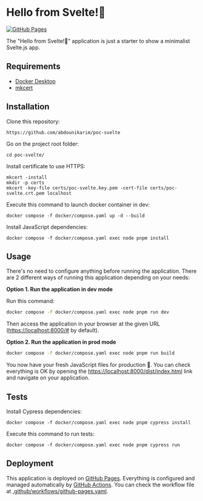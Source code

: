 Hello from Svelte!👋
========================

[![GitHub Pages](https://github.com/abdounikarim/poc-vue/actions/workflows/github-pages.yaml/badge.svg)](https://github.com/abdounikarim/poc-vue/actions/workflows/github-pages.yaml)

The "Hello from Svelte!👋" application is just a starter to show a minimalist Svelte.js app.

Requirements
------------

* [Docker Desktop][1]
* [mkcert][2]

Installation
------------

Clone this repository:

```console
https://github.com/abdounikarim/poc-svelte
```

Go on the project root folder:

```console
cd poc-svelte/
```

Install certificate to use HTTPS:

```console
mkcert -install
mkdir -p certs
mkcert -key-file certs/poc-svelte.key.pem -cert-file certs/poc-svelte.crt.pem localhost
```

Execute this command to launch docker container in dev:

```console
docker compose -f docker/compose.yaml up -d --build
```

Install JavaScript dependencies:

```console
docker compose -f docker/compose.yaml exec node pnpm install
```

Usage
-----

There's no need to configure anything before running the application. There are
2 different ways of running this application depending on your needs:

**Option 1. Run the application in dev mode**

Run this command:

```bash
docker compose -f docker/compose.yaml exec node pnpm run dev
```

Then access the application in your browser at the given URL (<https://localhost:8000/#> by default).

**Option 2. Run the application in prod mode**

```bash
docker compose -f docker/compose.yaml exec node pnpm run build
```
You now have your fresh JavaScript files for production 🚀.
You can check everything is OK by opening the [https://localhost:8000/dist/index.html][3] link and navigate on your application.

Tests
-----

Install Cypress dependencies:

```console
docker compose -f docker/compose.yaml exec node pnpm cypress install
```

Execute this command to run tests:

```console
docker compose -f docker/compose.yaml exec node pnpm cypress run
```

Deployment
----------

This application is deployed on [GitHub Pages][4].
Everything is configured and managed automatically by [GitHub Actions][5].
You can check the workflow file at [.github/workflows/github-pages.yaml][6].

[1]: https://www.docker.com/products/docker-desktop/
[2]: https://github.com/FiloSottile/mkcert
[3]: https://localhost:8000/dist/index.html
[4]: https://pages.github.com/
[5]: https://docs.github.com/en/actions
[6]: .github/workflows/github-pages.yaml
